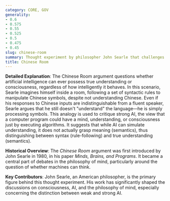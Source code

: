 ```yaml
---
category: CORE, GOV
generality:
- 0.6
- 0.575
- 0.55
- 0.525
- 0.5
- 0.475
- 0.45
slug: chinese-room
summary: Thought experiment by philosopher John Searle that challenges the notion that a computer running a program can truly "understand" language or exhibit consciousness, despite appearing to do so.
title: Chinese Room
---
```


**Detailed Explanation**: The Chinese Room argument questions whether artificial intelligence can ever possess true understanding or consciousness, regardless of how intelligently it behaves. In this scenario, Searle imagines himself inside a room, following a set of syntactic rules to manipulate Chinese symbols, despite not understanding Chinese. Even if his responses to Chinese inputs are indistinguishable from a fluent speaker, Searle argues that he still doesn't "understand" the language—he is simply processing symbols. This analogy is used to critique strong AI, the view that a computer program could have a mind, understanding, or consciousness just by executing algorithms. It suggests that while AI can simulate understanding, it does not actually grasp meaning (semantics), thus distinguishing between syntax (rule-following) and true understanding (semantics).

**Historical Overview**: The _Chinese Room_ argument was first introduced by John Searle in 1980, in his paper _Minds, Brains, and Programs_. It became a central part of debates in the philosophy of mind, particularly around the question of whether machines can think.

**Key Contributors**: John Searle, an American philosopher, is the primary figure behind this thought experiment. His work has significantly shaped the discussions on consciousness, AI, and the philosophy of mind, especially concerning the distinction between weak and strong AI.